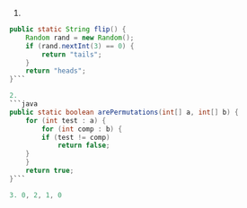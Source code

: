 1.
```java
public static String flip() {
    Random rand = new Random();
    if (rand.nextInt(3) == 0) {
        return "tails";
    }
    return "heads";
}```

2.
```java
public static boolean arePermutations(int[] a, int[] b) {
    for (int test : a) {
        for (int comp : b) {
	    if (test != comp)
	        return false;
	}
    }
    return true;
}```

3. 0, 2, 1, 0
